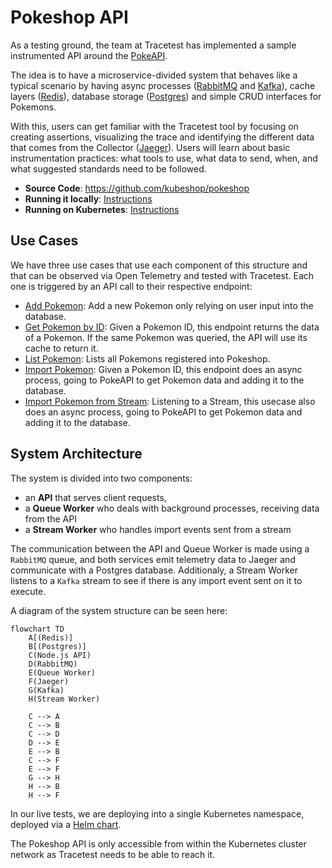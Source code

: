 # Pokeshop API

As a testing ground, the team at Tracetest has implemented a sample instrumented API around the [PokeAPI](https://pokeapi.co/).

The idea is to have a microservice-divided system that behaves like a typical scenario by having async processes ([RabbitMQ](https://www.rabbitmq.com/) and [Kafka](https://kafka.apache.org/)), cache layers ([Redis](https://redis.io/)), database storage ([Postgres](https://www.postgresql.org/)) and simple CRUD interfaces for Pokemons.

With this, users can get familiar with the Tracetest tool by focusing on creating assertions, visualizing the trace and identifying the different data that comes from the Collector ([Jaeger](https://www.jaegertracing.io/)). Users will learn about basic instrumentation practices: what tools to use, what data to send, when, and what suggested standards need to be followed.

- **Source Code**: https://github.com/kubeshop/pokeshop
- **Running it locally**: [Instructions](https://github.com/kubeshop/pokeshop/blob/master/docs/installing.md#run-it-locally)
- **Running on Kubernetes**: [Instructions](https://github.com/kubeshop/pokeshop/blob/master/docs/installing.md#run-on-a-kubernetes-cluster)

## Use Cases

We have three use cases that use each component of this structure and that can be observed via Open Telemetry and tested with Tracetest. Each one is triggered by an API call to their respective endpoint:

- [Add Pokemon](./use-cases/add-pokemon.md): Add a new Pokemon only relying on user input into the database.
- [Get Pokemon by ID](./use-cases/get-pokemon-by-id.md): Given a Pokemon ID, this endpoint returns the data of a Pokemon. If the same Pokemon was queried, the API will use its cache to return it.
- [List Pokemon](./use-cases/list-pokemon.md): Lists all Pokemons registered into Pokeshop.
- [Import Pokemon](./use-cases/import-pokemon.md): Given a Pokemon ID, this endpoint does an async process, going to PokeAPI to get Pokemon data and adding it to the database.
- [Import Pokemon from Stream](./use-cases/import-pokemon-from-stream.md): Listening to a Stream, this usecase also does an async process, going to PokeAPI to get Pokemon data and adding it to the database.

## System Architecture

The system is divided into two components:

- an **API** that serves client requests,
- a **Queue Worker** who deals with background processes, receiving data from the API
- a **Stream Worker** who handles import events sent from a stream

The communication between the API and Queue Worker is made using a `RabbitMQ` queue, and both services emit telemetry data to Jaeger and communicate with a Postgres database. Additionaly, a Stream Worker listens to a `Kafka` stream to see if there is any import event sent on it to execute.

A diagram of the system structure can be seen here:

```mermaid
flowchart TD
    A[(Redis)]
    B[(Postgres)]
    C(Node.js API)
    D(RabbitMQ)
    E(Queue Worker)
    F(Jaeger)
    G(Kafka)
    H(Stream Worker)

    C --> A
    C --> B
    C --> D
    D --> E
    E --> B
    C --> F
    E --> F
    G --> H
    H --> B
    H --> F
```

In our live tests, we are deploying into a single Kubernetes namespace, deployed via a [Helm chart](https://github.com/kubeshop/pokeshop/blob/master/docs/installing.md#run-on-a-kubernetes-cluster).

The Pokeshop API is only accessible from within the Kubernetes cluster network as Tracetest needs to be able to reach it.
